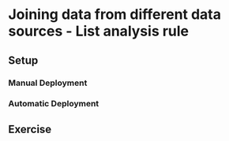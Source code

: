 # Joining data from different data sources - List analysis rule

## Setup

### Manual Deployment

### Automatic Deployment

## Exercise
